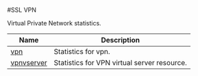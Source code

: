 #SSL VPN

Virtual Private Network statistics.


<table><thead><tr><th>Name</th><th>Description</th></tr></thead><tbody><tr><td><a href=".././vpn/vpn/">vpn</a></td><td>Statistics for vpn.</td></tr><tr><td><a href=".././vpnvserver/vpnvserver/">vpnvserver</a></td><td>Statistics for VPN virtual server resource.</td></tr></tbody></table>
